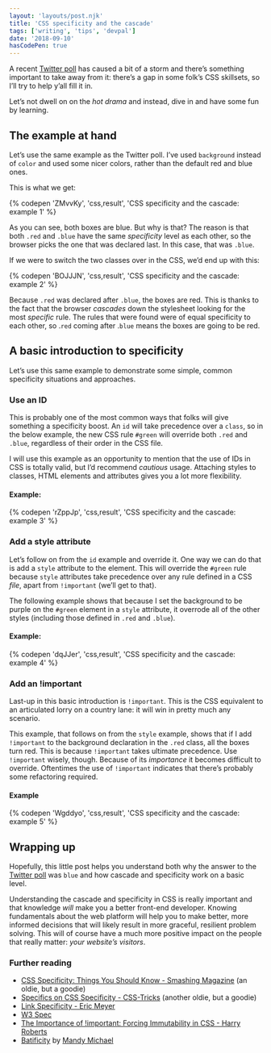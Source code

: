 ```yaml
---
layout: 'layouts/post.njk'
title: 'CSS specificity and the cascade'
tags: ['writing', 'tips', 'devpal']
date: '2018-09-10'
hasCodePen: true
---
```


A recent [Twitter poll](https://web.archive.org/web/20180909214420/https:/twitter.com/mxstbr/status/1038073603311448064) has caused a bit of a storm and there’s something important to take away from it: there’s a gap in some folk’s CSS skillsets, so I’ll try to help y’all fill it in.

Let’s not dwell on on the _hot drama_ and instead, dive in and have some fun by learning.

## The example at hand

Let’s use the same example as the Twitter poll. I’ve used `background` instead of `color` and used some nicer colors, rather than the default red and blue ones.

This is what we get:

{% codepen 'ZMvvKy', 'css,result', 'CSS specificity and the cascade: example 1' %}

As you can see, both boxes are blue. But why is that? The reason is that both `.red` and `.blue` have the same _specificity_ level as each other, so the browser picks the one that was declared last. In this case, that was `.blue`.

If we were to switch the two classes over in the CSS, we’d end up with this:

{% codepen 'BOJJJN', 'css,result', 'CSS specificity and the cascade: example 2' %}

Because `.red` was declared after `.blue`, the boxes are red. This is thanks to the fact that the browser _cascades_ down the stylesheet looking for the most _specific_ rule. The rules that were found were of equal specificity to each other, so .`red` coming after .`blue` means the boxes are going to be red.

## A basic introduction to specificity

Let’s use this same example to demonstrate some simple, common specificity situations and approaches.

### Use an ID

This is probably one of the most common ways that folks will give something a specificity boost. An `id` will take precedence over a `class`, so in the below example, the new CSS rule `#green` will override both `.red` and `.blue`, regardless of their order in the CSS file.

I will use this example as an opportunity to mention that the use of IDs in CSS is totally valid, but I’d recommend _cautious_ usage. Attaching styles to classes, HTML elements and attributes gives you a lot more flexibility.

#### Example:

{% codepen 'rZppJp', 'css,result', 'CSS specificity and the cascade: example 3' %}

### Add a style attribute

Let’s follow on from the `id` example and override it. One way we can do that is add a `style` attribute to the element. This will override the `#green` rule because `style` attributes take precedence over any rule defined in a CSS _file_, apart from `!important` (we’ll get to that).

The following example shows that because I set the background to be purple on the `#green` element in a `style` attribute, it overrode all of the other styles (including those defined in `.red` and `.blue`).

#### Example:

{% codepen 'dqJJer', 'css,result', 'CSS specificity and the cascade: example 4' %}

### Add an !important

Last-up in this basic introduction is `!important`. This is the CSS equivalent to an articulated lorry on a country lane: it will win in pretty much any scenario.

This example, that follows on from the `style` example, shows that if I add `!important` to the background declaration in the `.red` class, all the boxes turn red. This is because `!important` takes ultimate precedence. Use `!important` wisely, though. Because of its _importance_ it becomes difficult to override. Oftentimes the use of `!important` indicates that there’s probably some refactoring required.

#### Example

{% codepen 'Wgddyo', 'css,result', 'CSS specificity and the cascade: example 5' %}

## Wrapping up

Hopefully, this little post helps you understand both why the answer to the [Twitter poll](https://web.archive.org/web/20180909214420/https:/twitter.com/mxstbr/status/1038073603311448064) was `blue` and how cascade and specificity work on a basic level.

Understanding the cascade and specificity in CSS is really important and that knowledge _will_ make you a better front-end developer. Knowing fundamentals about the web platform will help you to make better, more informed decisions that will likely result in more graceful, resilient problem solving. This will of course have a much more positive impact on the people that really matter: _your website’s visitors_.

### Further reading

* [CSS Specificity: Things You Should Know - Smashing Magazine](https://www.smashingmagazine.com/2007/07/css-specificity-things-you-should-know/) (an oldie, but a goodie)
* [Specifics on CSS Specificity - CSS-Tricks](https://css-tricks.com/specifics-on-css-specificity/) (another oldie, but a goodie)
* [Link Specificity - Eric Meyer](https://meyerweb.com/eric/css/link-specificity.html)
* [W3 Spec](https://www.w3.org/TR/selectors-3/#specificity)
* [The Importance of !important: Forcing Immutability in CSS - Harry Roberts](https://csswizardry.com/2016/05/the-importance-of-important/)
* [Batificity](http://batificity.com) by [Mandy Michael](https://twitter.com/Mandy_Kerr)

